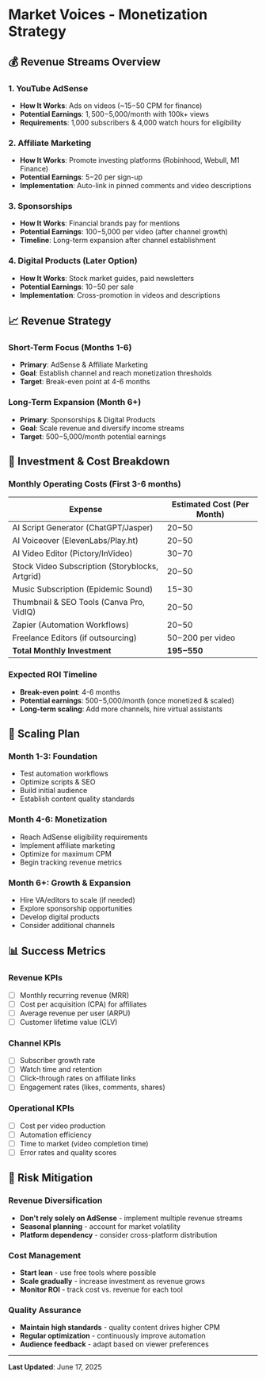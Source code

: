 # Market Voices - Monetization Strategy

## 💰 Revenue Streams Overview

### 1. YouTube AdSense
- **How It Works**: Ads on videos (~$15-$50 CPM for finance)
- **Potential Earnings**: $1,500-$5,000/month with 100k+ views
- **Requirements**: 1,000 subscribers & 4,000 watch hours for eligibility

### 2. Affiliate Marketing
- **How It Works**: Promote investing platforms (Robinhood, Webull, M1 Finance)
- **Potential Earnings**: $5-$20 per sign-up
- **Implementation**: Auto-link in pinned comments and video descriptions

### 3. Sponsorships
- **How It Works**: Financial brands pay for mentions
- **Potential Earnings**: $100-$5,000 per video (after channel growth)
- **Timeline**: Long-term expansion after channel establishment

### 4. Digital Products (Later Option)
- **How It Works**: Stock market guides, paid newsletters
- **Potential Earnings**: $10-$50 per sale
- **Implementation**: Cross-promotion in videos and descriptions

## 📈 Revenue Strategy

### Short-Term Focus (Months 1-6)
- **Primary**: AdSense & Affiliate Marketing
- **Goal**: Establish channel and reach monetization thresholds
- **Target**: Break-even point at 4-6 months

### Long-Term Expansion (Month 6+)
- **Primary**: Sponsorships & Digital Products
- **Goal**: Scale revenue and diversify income streams
- **Target**: $500-$5,000/month potential earnings

## 💸 Investment & Cost Breakdown

### Monthly Operating Costs (First 3-6 months)

| Expense | Estimated Cost (Per Month) |
|---------|---------------------------|
| AI Script Generator (ChatGPT/Jasper) | $20-$50 |
| AI Voiceover (ElevenLabs/Play.ht) | $20-$50 |
| AI Video Editor (Pictory/InVideo) | $30-$70 |
| Stock Video Subscription (Storyblocks, Artgrid) | $20-$50 |
| Music Subscription (Epidemic Sound) | $15-$30 |
| Thumbnail & SEO Tools (Canva Pro, VidIQ) | $20-$50 |
| Zapier (Automation Workflows) | $20-$50 |
| Freelance Editors (if outsourcing) | $50-$200 per video |
| **Total Monthly Investment** | **$195-$550** |

### Expected ROI Timeline
- **Break-even point**: 4-6 months
- **Potential earnings**: $500-$5,000/month (once monetized & scaled)
- **Long-term scaling**: Add more channels, hire virtual assistants

## 🎯 Scaling Plan

### Month 1-3: Foundation
- Test automation workflows
- Optimize scripts & SEO
- Build initial audience
- Establish content quality standards

### Month 4-6: Monetization
- Reach AdSense eligibility requirements
- Implement affiliate marketing
- Optimize for maximum CPM
- Begin tracking revenue metrics

### Month 6+: Growth & Expansion
- Hire VA/editors to scale (if needed)
- Explore sponsorship opportunities
- Develop digital products
- Consider additional channels

## 📊 Success Metrics

### Revenue KPIs
- [ ] Monthly recurring revenue (MRR)
- [ ] Cost per acquisition (CPA) for affiliates
- [ ] Average revenue per user (ARPU)
- [ ] Customer lifetime value (CLV)

### Channel KPIs
- [ ] Subscriber growth rate
- [ ] Watch time and retention
- [ ] Click-through rates on affiliate links
- [ ] Engagement rates (likes, comments, shares)

### Operational KPIs
- [ ] Cost per video production
- [ ] Automation efficiency
- [ ] Time to market (video completion time)
- [ ] Error rates and quality scores

## 🔄 Risk Mitigation

### Revenue Diversification
- **Don't rely solely on AdSense** - implement multiple revenue streams
- **Seasonal planning** - account for market volatility
- **Platform dependency** - consider cross-platform distribution

### Cost Management
- **Start lean** - use free tools where possible
- **Scale gradually** - increase investment as revenue grows
- **Monitor ROI** - track cost vs. revenue for each tool

### Quality Assurance
- **Maintain high standards** - quality content drives higher CPM
- **Regular optimization** - continuously improve automation
- **Audience feedback** - adapt based on viewer preferences

---

**Last Updated**: June 17, 2025 